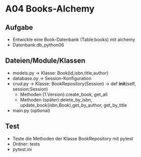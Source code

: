 # A04 Books-Alchemy
## Aufgabe 
* Entwickle eine Book-Datenbank (Table:books) mit alchemy
* Datenbank:db_python06
## Dateien/Module/Klassen
* models.py -> Klasse: Book(id,isbn,title,author)
* database.oy -> Session-Konfiguration
* crud.py -> Klasse: BookRepository(Session) -> def __init__(self, session:Session)
    * Methoden (1.Version):create_book, get_all
    * Methoden (später):delete_by_isbn, update_book(isbn,Book),get_by_author, get_by_title
* main.py (optional)
## Test
* Teste die Methoden der Klasse BookRepository mit pytest 
* Ordner: tests
* pytest.ini
